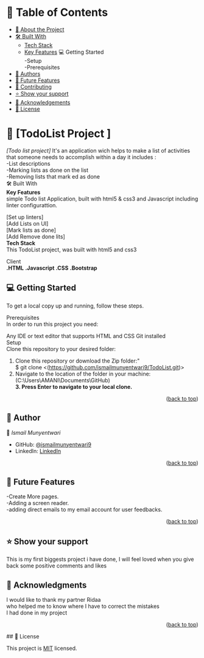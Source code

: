 <a name="readme-top"></a>

# 📗 Table of Contents

- [📖 About the Project](#about-project)<br>
- [🛠 Built With](#built-with)
    - [Tech Stack](#tech-stack)
    - [Key Features](#key-features)
💻 Getting Started<br>
-Setup<br>
-Prerequisites<br>
- [👥 Authors](#authors)<br>
- [🔭 Future Features](#future-features)
- [🤝 Contributing](#contributing)
- [⭐️ Show your support](#support)
- [🙏 Acknowledgements](#acknowledgements)
- [📝 License](#license)

# 📖 [TodoList Project ] <a name="about-project"></a>


*[Todo list project]* It's an application wich helps to make a list of activities that someone needs to accomplish within a day
it includes :  <br>
-List descriptions <br>
-Marking lists as done on the list <br>
-Removing lists that mark   ed as done <br>
🛠 Built With<br>
**Key Features**<br>
simple Todo list Application, built with html5 & css3 and Javascript including linter configurattion.<br>

[Set up linters]<br>
[Add Lists on UI]<br>
[Mark lists as done]<br>
[Add Remove done lits]<br>
**Tech Stack**<br>
This TodoList
project, was built with html5 and css3

Client<br>
**.HTML**
**.Javascript**
**.CSS**
**.Bootstrap**


## 💻 Getting Started<br>
To get a local copy up and running, follow these steps.<br>

Prerequisites<br>
In order to run this project you need:<br>

Any IDE or text editor that supports HTML and CSS
Git installed<br>
Setup<br>
Clone this repository to your desired folder:<br>

1. Clone this repository or download the Zip folder:"<br>
$ git clone <(https://github.com/ismailmunyentwari9/TodoList.git)><br>
2. Navigate to the location of the folder in your machine:<br>
(C:\Users\AMANI\Documents\GitHub)<br>
**3. Press Enter to navigate to your local clone.**
<p align="right">(<a href="#readme-top">back to top</a>)</p>

## 👥 Author<a name="authors"></a>


👤 *Ismail Munyentwari*

- GitHub: [@ismailmunyentwari9](https://github.com/ismailmunyentwari9)
- LinkedIn: [LinkedIn](https://www.linkedin.com/in/munyentwari-ismail-754718191/)


<p align="right">(<a href="#readme-top">back to top</a>)</p>


## 🔭 Future Features <a name="future-features"></a>
-Create More pages.  <br>
-Adding a screen reader.  <br>
-adding direct emails to my email account for user feedbacks.  <br>

<p align="right">(<a href="#readme-top">back to top</a>)</p>

## ⭐️ Show your support <a name="support"></a>

This is my first biggests project i have done, I will  feel loved when you  give back some positive comments and likes 
## 🙏 Acknowledgments <a name="acknowledgements"></a>

I would like to thank my partner Ridaa<br>who helped me to know where I have to correct the mistakes<br>
I had done in my project 

<p align="right">(<a href="#readme-top">back to top</a>)</p>
## 📝 License <a name="license"></a>

This project is [MIT](./LICENSE) licensed.
<a name="readme-top"></a>

